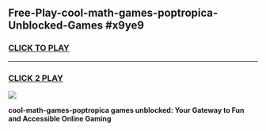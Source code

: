 
## Free-Play-cool-math-games-poptropica-Unblocked-Games #x9ye9
<h3>
<a href="https://news.freeplayer.one?title=cool-math-games-poptropica&ref=8M">CLICK TO PLAY</a></h3>
<hr>

<h3>
<a href="https://news.freeplayer.one?title=cool-math-games-poptropica&ref=8M">CLICK 2 PLAY</a>
  
</h3>

<a href="https://news.freeplayer.one?title=cool-math-games-poptropica&ref=8M"><img src="https://clearcache.store/games.png"></a>


**cool-math-games-poptropica games unblocked: Your Gateway to Fun and Accessible Online Gaming**
